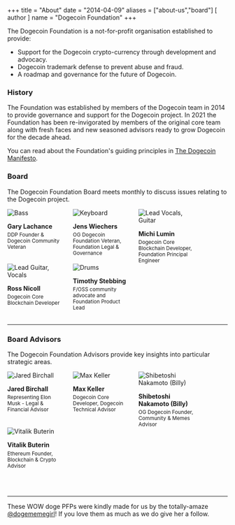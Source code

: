 +++
title = "About"
date = "2014-04-09"
aliases = ["about-us","board"]
[ author ]
  name = "Dogecoin Foundation"
+++

The Dogecoin Foundation is a not-for-profit organisation established to provide:

* Support for the Dogecoin crypto-currency through development and advocacy. 
* Dogecoin trademark defense to prevent abuse and fraud.
* A roadmap and governance for the future of Dogecoin.

### History

The Foundation was established by members of the Dogecoin team in 2014 to provide 
governance and support for the Dogecoin project. In 2021 the Foundation has been 
re-invigorated by members of the original core team along with fresh faces and new 
seasoned advisors ready to grow Dogecoin for the decade ahead.

You can read about the Foundation's guiding principles in [The Dogecoin Manifesto](/manifesto).

### Board

The Dogecoin Foundation Board meets monthly to discuss issues relating to the 
Dogecoin project.

<div style="display: flex; flex-flow: row wrap; justify-content: flex-start;">

<div style="display: inline-box; width: 130px; margin-right: 20px;">
  <img title='Bass' style="margin: auto; max-width:130px;" src="/gary.jpg"/>
  <h4 style="margin-block-start: 1em; margin-block-end: 0.3em">Gary Lachance</h4>
  <small>DDP Founder & Dogecoin Community Veteran</small>
</div>

<div style="display: inline-box; width: 130px; margin-right: 20px;">
  <img title='Keyboard' style="margin: auto; max-width:130px;" src="/jens.jpg"/>
  <h4 style="margin-block-start: 1em; margin-block-end: 0.3em">Jens Wiechers</h4> 
  <small>OG Dogecoin Foundation Veteran, Foundation Legal & Governance</small>
</div>

<div style="display: inline-box; width: 130px; margin-right: 20px;">
  <img title='Lead Vocals, Guitar' style="margin: auto; max-width:130px;" src="/michi.jpg"/>
  <h4 style="margin-block-start: 1em; margin-block-end: 0.3em">Michi Lumin</h4> 
  <small>Dogecoin Core Blockchain Developer, Foundation Principal Engineer</small>
</div>

<div style="display: inline-box; width: 130px; margin-right: 20px;">
  <img title='Lead Guitar, Vocals' style="margin: auto; max-width:130px;" src="/ross.jpg"/>
  <h4 style="margin-block-start: 1em; margin-block-end: 0.3em">Ross Nicoll</h4>
  <small>Dogecoin Core Blockchain Developer</small>
</div>

<div style="display: inline-box; width: 130px;">
  <img title='Drums' style="margin: auto; max-width:130px;" src="/pomke.jpg"/>
  <h4 style="margin-block-start: 1em; margin-block-end: 0.3em">Timothy Stebbing</h4> 
  <small>F/OSS community advocate and Foundation Product Lead</small>
</div>

</div>

</br>

---

### Board Advisors

The Dogecoin Foundation Advisors provide key insights into particular strategic areas.

<div style="display: flex; flex-flow: row wrap; justify-content: flex-start;">

<div style="display: inline-box; width: 130px; margin-right: 20px;">
  <img title='Jared Birchall' style="margin: auto; max-width:130px;" src="/jared.jpg"/>
  <h4 style="margin-block-start: 1em; margin-block-end: 0.3em">Jared Birchall</h4> 
  <small>Representing Elon Musk - Legal & Financial Advisor</small>
</div>

<div style="display: inline-box; width: 130px; margin-right: 20px;">
  <img title='Max Keller' style="margin: auto; max-width:130px;" src="/max.jpg"/>
  <h4 style="margin-block-start: 1em; margin-block-end: 0.3em">Max Keller</h4> 
  <small>Dogecoin Core Developer, Dogecoin Technical Advisor</small>
</div>

<div style="display: inline-box; width: 130px; margin-right: 20px;">
  <img title='Shibetoshi Nakamoto (Billy)' style="margin: auto; max-width:130px;" src="/billy.jpg"/>
  <h4 style="margin-block-start: 1em; margin-block-end: 0.3em">Shibetoshi Nakamoto (Billy)</h4> 
  <small>OG Dogecoin Founder, Community & Memes Advisor</small>
</div>

<div style="display: inline-box; width: 130px; margin-right: 20px;">
  <img title='Vitalik Buterin' style="margin: auto; max-width:130px;" src="/vitalik.jpg"/>
  <h4 style="margin-block-start: 1em; margin-block-end: 0.3em">Vitalik Buterin</h4> 
  <small>Ethereum Founder, Blockchain & Crypto Advisor</small>
</div>

</div>

</br></br>

--- 

These WOW doge PFPs were kindly made for us by the totally-amaze
[@dogememegirl](https://twitter.com/Dogememegirl)! If you love them as
much as we do give her a follow.
